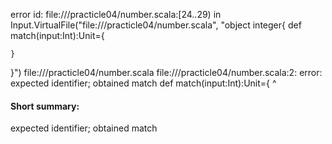 error id: file://<WORKSPACE>/practicle04/number.scala:[24..29) in Input.VirtualFile("file://<WORKSPACE>/practicle04/number.scala", "object integer{
    def match(input:Int):Unit={
        
    }
}")
file://<WORKSPACE>/practicle04/number.scala
file://<WORKSPACE>/practicle04/number.scala:2: error: expected identifier; obtained match
    def match(input:Int):Unit={
        ^
#### Short summary: 

expected identifier; obtained match